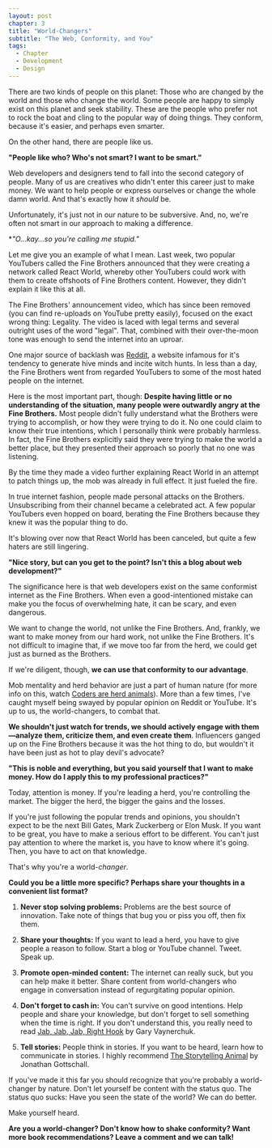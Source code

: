 ```yaml
---
layout: post
chapter: 3
title: "World-Changers"
subtitle: "The Web, Conformity, and You"
tags:
  - Chapter
  - Development
  - Design
---
```


There are two kinds of people on this planet: Those who are changed by the world and those who change the world. Some people are happy to simply exist on this planet and seek stability. These are the people who prefer not to rock the boat and cling to the popular way of doing things. They conform, because it's easier, and perhaps even smarter.

On the other hand, there are people like us.

**"People like who? Who's not smart? I want to be smart."**

Web developers and designers tend to fall into the second category of people. Many of us are creatives who didn't enter this career just to make money. We want to help people or express ourselves or change the whole damn world. And that's exactly how it *should* be.

Unfortunately, it's just not in our nature to be subversive. And, no, we're often not smart in our approach to making a difference.

**"O...kay...so you're calling me stupid."*

Let me give you an example of what I mean. Last week, two popular YouTubers called the Fine Brothers announced that they were creating a network called React World, whereby other YouTubers could work with them to create offshoots of Fine Brothers content. However, they didn't explain it like this at all.

The Fine Brothers' announcement video, which has since been removed (you can find re-uploads on YouTube pretty easily), focused on the exact wrong thing: Legality. The video is laced with legal terms and several outright uses of the word "legal". That, combined with their over-the-moon tone was enough to send the internet into an uproar.

One major source of backlash was [Reddit](https://www.reddit.com/r/videos/comments/43490c/the_fine_bros_from_youtube_are_now_attempting_to/), a website infamous for it's tendency to generate hive minds and incite witch hunts. In less than a day, the Fine Brothers went from regarded YouTubers to some of the most hated people on the internet.

Here is the most important part, though: **Despite having little or no understanding of the situation, many people were outwardly angry at the Fine Brothers.** Most people didn't fully understand what the Brothers were trying to accomplish, or how they were trying to do it. No one could claim to know their true intentions, which I personally think were probably harmless. In fact, the Fine Brothers explicitly said they were trying to make the world a better place, but they presented their approach so poorly that no one was listening.

By the time they made a video further explaining React World in an attempt to patch things up, the mob was already in full effect. It just fueled the fire.

In true internet fashion, people made personal attacks on the Brothers. Unsubscribing from their channel became a celebrated act. A few popular YouTubers even hopped on board, berating the Fine Brothers because they knew it was the popular thing to do.

It's blowing over now that React World has been canceled, but quite a few haters are still lingering.

**"Nice story, but can you get to the point? Isn't this a blog about web development?"**

The significance here is that web developers exist on the same conformist internet as the Fine Brothers. When even a good-intentioned mistake can make you the focus of overwhelming hate, it can be scary, and even dangerous.

We want to change the world, not unlike the Fine Brothers. And, frankly, we want to make money from our hard work, not unlike the Fine Brothers. It's not difficult to imagine that, if we move too far from the herd, we could get just as burned as the Brothers.

If we're diligent, though, **we can use that conformity to our advantage**.

Mob mentality and herd behavior are just a part of human nature (for more info on this, watch [Coders are herd animals](https://www.youtube.com/watch?v=lrf6xuFq1Ms)). More than a few times, I've caught myself being swayed by popular opinion on Reddit or YouTube. It's up to us, the world-changers, to combat that.

**We shouldn't just watch for trends, we should actively engage with them—analyze them, criticize them, and even create them**. Influencers ganged up on the Fine Brothers because it was the hot thing to do, but wouldn't it have been just as hot to play devil's advocate?

**"This is noble and everything, but you said yourself that I want to make money. How do I apply this to my professional practices?"**

Today, attention is money. If you're leading a herd, you're controlling the market. The bigger the herd, the bigger the gains and the losses.

If you're just following the popular trends and opinions, you shouldn't expect to be the next Bill Gates, Mark Zuckerberg or Elon Musk. If you want to be great, you have to make a serious effort to be different. You can't just pay attention to where the market is, you have to know where it's going. Then, you have to act on that knowledge.

That's why you're a world-*changer*.

**Could you be a little more specific? Perhaps share your thoughts in a convenient list format?**

1. **Never stop solving problems:** Problems are the best source of innovation. Take note of things that bug you or piss you off, then fix them.

2. **Share your thoughts:** If you want to lead a herd, you have to give people a reason to follow. Start a blog or YouTube channel. Tweet. Speak up.

3. **Promote open-minded content:** The internet can really suck, but you can help make it better. Share content from world-changers who engage in conversation instead of regurgitating popular opinion.

4. **Don't forget to cash in:** You can't survive on good intentions. Help people and share your knowledge, but don't forget to sell something when the time is right. If you don't understand this, you really need to read [Jab, Jab, Jab, Right Hook](http://www.amazon.com/Jab-Right-Hook-Story-Social/dp/006227306X/ref=sr_1_1?ie=UTF8&qid=1454938988&sr=8-1&keywords=jab+jab+jab+right+hook) by Gary Vaynerchuk.

5. **Tell stories:** People think in stories. If you want to be heard, learn how to communicate in stories. I highly recommend [The Storytelling Animal](http://www.amazon.com/The-Storytelling-Animal-Stories-Human/dp/0544002342) by Jonathan Gottschall.

If you've made it this far you should recognize that you're probably a world-changer by nature. Don't let yourself be content with the status quo. The status quo sucks: Have you seen the state of the world? We can do better.

Make yourself heard.

**Are you a world-changer? Don't know how to shake conformity? Want more book recommendations? Leave a comment and we can talk!**
